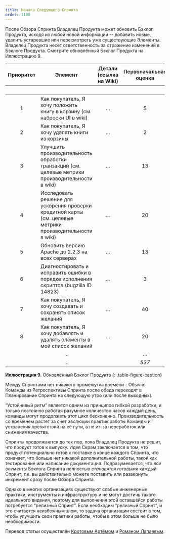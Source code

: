 ```yaml
---
title: Начала Следующего Спринта
order: 1100
---
```


После Обзора Спринта Владелец Продукта может обновить Бэклог Продукта, исходя из любой новой информации -- добавить новые, удалить устаревшие или пересмотреть уже существующие Элементы. Владелец Продукта несёт ответственность за отражение изменений в Бэклоге Продукта. Смотрите обновлённый Бэклог Продукта на Иллюстрацию 9.

<table class="grid_table_with_header">
  <thead>
    <tr>
      <th style="text-align: center">Приоритет</th>
      <th style="text-align: center">Элемент</th>
      <th style="text-align: center">Детали (ссылка на Wiki)</th>
      <th style="text-align: center">Первоначальная оценка</th>
      <th colspan="6" style="text-align: center">Обновлённая Оценка в Спринте</th>
    </tr>
    <tr>
      <th></th><th></th><th></th><th></th>
      <th style="text-align: center">1</th>
      <th style="text-align: center">2</th>
      <th style="text-align: center">3</th>
      <th style="text-align: center">4</th>
      <th style="text-align: center">5</th>
    </tr>
  </thead>
  <tbody>
    <tr>
      <td style="text-align: center">1</td>
      <td>Как покупатель, Я хочу положить книгу в корзину (см. наброски UI в wiki)</td>
      <td style="text-align: center">…</td>
      <td style="text-align: center">5</td>
      <td style="text-align: center">0</td>
      <td style="text-align: center">0</td>
      <td style="text-align: center">0</td>
      <td></td><td></td>
    </tr>
    <tr>
      <td style="text-align: center">2</td>
      <td>Как покупатель, Я хочу удалять книги из корзины</td>
      <td style="text-align: center">…</td>
      <td style="text-align: center">2</td>
      <td style="text-align: center">0</td>
      <td style="text-align: center">0</td>
      <td style="text-align: center">0</td>
      <td></td><td></td>
    </tr>
    <tr>
      <td style="text-align: center">3</td>
      <td>Улучшить производительность обработки транзакций (см. целевые метрики производительности в wiki)</td>
      <td style="text-align: center">…</td>
      <td style="text-align: center">13</td>
      <td style="text-align: center">13</td>
      <td style="text-align: center">0</td>
      <td style="text-align: center">0</td>
      <td></td><td></td>
    </tr>
    <tr>
      <td style="text-align: center">4</td>
      <td>Исследовать решение для ускорения проверки кредитной карты (см. целевые метрики производительности в wiki)</td>
      <td style="text-align: center">…</td>
      <td style="text-align: center">20</td>
      <td style="text-align: center">20</td>
      <td style="text-align: center">20</td>
      <td style="text-align: center">0</td>
      <td></td><td></td>
    </tr>
    <tr>
      <td style="text-align: center">5</td>
      <td>Обновить версию Apache до 2.2.3 на всех серверах</td>
      <td style="text-align: center">…</td>
      <td style="text-align: center">13</td>
      <td style="text-align: center">13</td>
      <td style="text-align: center">13</td>
      <td style="text-align: center">13</td>
      <td></td><td></td>
    </tr>
    <tr>
      <td style="text-align: center">6</td>
      <td>Диагностировать и исправить ошибки в порядке исполнения скриптов (bugzilla ID 14823)</td>
      <td style="text-align: center">…</td>
      <td style="text-align: center">3</td>
      <td style="text-align: center">3</td>
      <td style="text-align: center">3</td>
      <td style="text-align: center">3</td>
      <td></td><td></td>
    </tr>
    <tr>
      <td style="text-align: center">7</td>
      <td>Как покупатель, Я хочу создавать и сохранять список желаний</td>
      <td style="text-align: center">…</td>
      <td style="text-align: center">40</td>
      <td style="text-align: center">40</td>
      <td style="text-align: center">40</td>
      <td style="text-align: center">40</td>
      <td></td><td></td>
    </tr>
    <tr>
      <td style="text-align: center">8</td>
      <td>Как покупатель, Я хочу добавлять и удалять элементы в мой список желаний</td>
      <td style="text-align: center">…</td>
      <td style="text-align: center">20</td>
      <td style="text-align: center">20</td>
      <td style="text-align: center">20</td>
      <td style="text-align: center">20</td>
      <td></td><td></td>
    </tr>
    <tr>
      <td></td>
      <td style="text-align: center">…</td>
      <td></td>
      <td style="text-align: center">…</td>
      <td style="text-align: center">…</td>
      <td style="text-align: center">…</td>
      <td style="text-align: center">…</td>
      <td></td><td></td>
    </tr>
    <tr>
      <td></td>
      <td style="text-align: center">…</td>
      <td></td>
      <td style="text-align: center"><em>537</em></td>
      <td style="text-align: center"><em>580</em></td>
      <td style="text-align: center"><em>570</em></td>
      <td style="text-align: center"><em>500</em></td>
      <td></td><td></td>
    </tr>
  </tbody>
</table>

**Иллюстрация 9**. Обновлённый Бэклог Продукта
{: .table-figure-caption}

Между Спринтами нет никакого промежутка времени - Обычно Команды из Ретроспективы Спринта после обеда переходят в Планирование Спринта на следующую утро (или после выходных).

“Устойчивый ритм” является одним из принципов гибкой разработки, и только постоянно работая разумное количество часов каждый день, команды могут продолжать этот цикл бесконечно. Производительность со временем растет за счет эволюции практик работы Команды и устранения препятствий на её пути, а не из-за переработок или снижения качества.

Спринты продолжаются до тех пор, пока Владелец Продукта не решит, что продукт готов к выпуску. Идея Скрам заключается в том, что продукт потенциально готов к поставке в конце каждого Спринта, что означает, что больше нет никакой дополнительной работы, такой как тестирование или написание документация. Подразумевается, что *все элементы* Бэклога Спринта полностью *становятся готовыми* каждый Спринт; т.е. вы действительно можете поставить или развернуть инкремент сразу после Обзора Спринта.

Однако в многих организациях существуют слабые инженерные практики, инструменты и инфраструктуру и не могут достичь такого идеального видения, поэтому для выполнения этой оставшейся работы потребуется “релизный Спринт”. Если необходим “релизный Спринт”, и это считается неизбежным злом, то задача организации состоит в том, чтобы улучшить свои практики работы, чтобы в этом больше не было необходимости.

Перевод статьи осуществлён [Кротовым Артёмом](https://www.facebook.com/artem.v.krotov) и [Романом Лапаевым](https://www.linkedin.com/in/romanlapaev).
